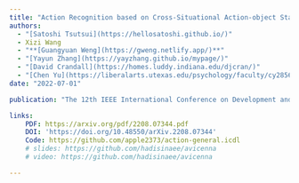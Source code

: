 ```yaml
---
title: "Action Recognition based on Cross-Situational Action-object Statistics"
authors:
  - "[Satoshi Tsutsui](https://hellosatoshi.github.io/)"
  - Xizi Wang
  - "**[Guangyuan Weng](https://gweng.netlify.app/)**"
  - "[Yayun Zhang](https://yayzhang.github.io/mypage/)"
  - "[David Crandall](https://homes.luddy.indiana.edu/djcran/)"
  - "[Chen Yu](https://liberalarts.utexas.edu/psychology/faculty/cy2856)"
date: "2022-07-01"

publication: "The 12th IEEE International Conference on Development and Learning (ICDL 2022)"

links:
    PDF: https://arxiv.org/pdf/2208.07344.pdf
    DOI: 'https://doi.org/10.48550/arXiv.2208.07344'
    Code: https://github.com/apple2373/action-general.icdl
    # slides: https://github.com/hadisinaee/avicenna
    # video: https://github.com/hadisinaee/avicenna

---
```



<!-- [See the wiki page for tutorial!](https://github.com/hadisinaee/avicenna/wiki) -->